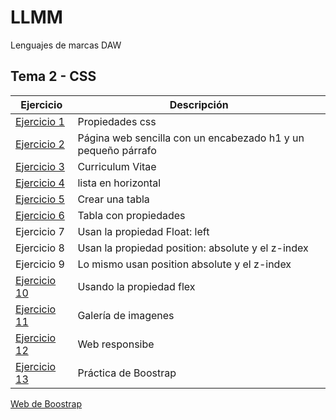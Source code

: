 
# LLMM

Lenguajes de marcas DAW

## Tema 2 - CSS

Ejercicio  | Descripción
-----------|--------------
 [Ejercicio 1](/Tema2/Ejercicio1.html)         | Propiedades css
 [Ejercicio 2](/Tema2/Ejercicio2)         | Página web sencilla con un encabezado h1 y un pequeño párrafo
 [Ejercicio 3](/Tema2/Ejercicio3.html)         | Curriculum Vitae
 [Ejercicio 4](/Tema2/Ejercicio4.html)         | lista en horizontal
 [Ejercicio 5](/Tema2/Ejercicio5.html)         | Crear una tabla
 [Ejercicio 6](/Tema2/Ejercicio6.html)         | Tabla con propiedades
 Ejercicio 7 | Usan la propiedad Float: left
 Ejercicio 8 | Usan la propiedad position: absolute y el z-index
 Ejercicio 9 | Lo mismo usan position absolute y el z-index
 [Ejercicio 10](/Tema2/Ejercicio10.html) | Usando la propiedad flex
 [Ejercicio 11](/Tema2/Ejercicio11) | Galería de imagenes
 [Ejercicio 12](/Tema2/Ejercicio12.html) | Web responsibe
 [Ejercicio 13](/Tema2/Boostrap/index.html) | Práctica de Boostrap
 <a href="http://cuidatusalud.lovestoblog.com" target="_blank">Web de Boostrap</a>
 

